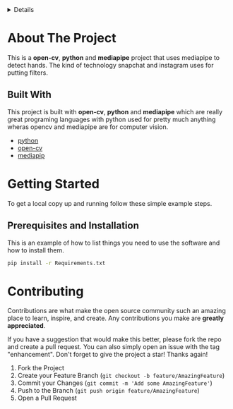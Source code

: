 <!-- TABLE OF CONTENTS -->
<details>
  Table of contents
    <li>
      <a href="#about-the-project">About The Project</a>
      <ul>
        <li><a href="#built-with">Built With</a></li>
      </ul>
    </li>
    <li>
      <a href="#getting-started">Getting Started</a>
      <ul>
        <li><a href="#prerequisites-and-installation">Prerequisites and Installation</a></li>
      </ul>
    </li>
    <li><a href="#contributing">Contributing</a></li>

</details>
<!-- ABOUT THE PROJECT -->

# About The Project

This is a **open-cv**, **python** and **mediapipe** project that uses mediapipe to detect hands. The kind of technology snapchat and instagram uses for putting filters.

## Built With

This project is built with **open-cv**, **python** and **mediapipe** which are really great programing languages with python used for pretty much anything wheras opencv and mediapipe are for computer vision.

- [python](https://python.org)
- [open-cv](https://docs.opencv.org)
- [mediapip](https://google.github.io/mediapipe/)
<!-- GETTING STARTED -->

# Getting Started

To get a local copy up and running follow these simple example steps.

## Prerequisites and Installation

This is an example of how to list things you need to use the software and how to install them.

```sh
pip install -r Requirements.txt
```


<!-- CONTRIBUTING -->

# Contributing

Contributions are what make the open source community such an amazing place to learn, inspire, and create. Any contributions you make are **greatly appreciated**.

If you have a suggestion that would make this better, please fork the repo and create a pull request. You can also simply open an issue with the tag "enhancement".
Don't forget to give the project a star! Thanks again!

1. Fork the Project
2. Create your Feature Branch (`git checkout -b feature/AmazingFeature`)
3. Commit your Changes (`git commit -m 'Add some AmazingFeature'`)
4. Push to the Branch (`git push origin feature/AmazingFeature`)
5. Open a Pull Request
